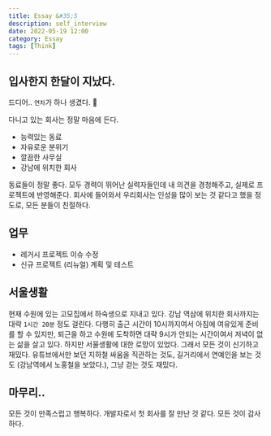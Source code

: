 ```yaml
---
title: Essay &#35;5
description: self_interview
date: 2022-05-19 12:00
category: Essay
tags: [Think]
---
```

## 입사한지 한달이 지났다.

드디어.. `연차`가 하나 생겼다. 🎉

다니고 있는 회사는 정말 마음에 든다. 

- 능력있는 동료
- 자유로운 분위기
- 깔끔한 사무실
- 강남에 위치한 회사

동료들이 정말 좋다. 모두 경력이 뛰어난 실력자들인데 내 의견을 경청해주고, 실제로 프로젝트에 반영해준다. 회사에 들어와서 우리회사는 인성을 많이 보는 것 같다고 했을 정도로, 모든 분들이 친절하다.

## 업무

- 레거시 프로젝트 이슈 수정
- 신규 프로젝트 (리뉴얼) 계획 및 테스트

## 서울생활

현재 수원에 있는 고모집에서 하숙생으로 지내고 있다. 강남 역삼에 위치한 회사까지는 대략 `1시간 20분` 정도 걸린다. 다행히 출근 시간이 10시까지여서  아침에 여유있게 준비를 할 수 있지만, 퇴근을 하고 수원에 도착하면 대략 9시가 안되는 시간이여서 저녁이 없는 삶을 살고 있다. 하지만 서울생활에 대한 로망이 있었다. 그래서 모든 것이 신기하고 재밌다. 유튜브에서만 보던 지하철 싸움을 직관하는 것도, 길거리에서 연예인을 보는 것도 (강남역에서 노홍철을 보았다.), 그냥 걷는 것도 재밌다.

## 마무리..

모든 것이 만족스럽고 행복하다. 개발자로서 첫 회사를 잘 만난 것 같다. 모든 것이 감사하다.